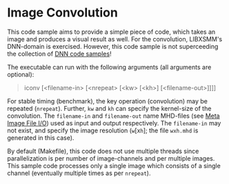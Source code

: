 # Image Convolution

This code sample aims to provide a simple piece of code, which takes an image and produces a visual result as well. For the convolution, LIBXSMM's DNN-domain is exercised. However, this code sample is not superceeding the collection of [DNN code samples](https://github.com/hfp/libxsmm/tree/master/samples/dnn)!

The executable can run with the following arguments (all arguments are optional):

> iconv   [\<filename-in\>  [\<nrepeat\>  [\<kw\>  [\<kh\>]  [\<filename-out\>]]]]

For stable timing (benchmark), the key operation (convolution) may be repeated (`nrepeat`). Further, `kw` and `kh` can specify the kernel-size of the convolution. The `filename-in` and `filename-out` name MHD-files (see [Meta Image File I/O](https://github.com/hfp/libxsmm/blob/master/documentation/libxsmm_aux.md#meta-image-file-io)) used as input and output respectively. The `filename-in` may not exist, and specify the image resolution (`w`[x`h`]; the file `wxh.mhd` is generated in this case).

By default (Makefile), this code does not use multiple threads since parallelization is per number of image-channels and per multiple images. This sample code processes only a single image which consists of a single channel (eventually multiple times as per `nrepeat`).

